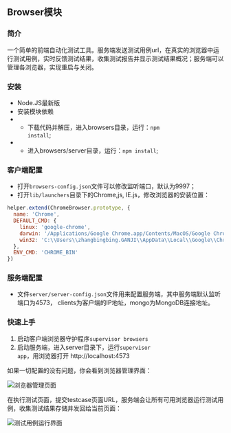 ## Browser模块
### 简介
一个简单的前端自动化测试工具。服务端发送测试用例url，在真实的浏览器中运行测试用例，实时反馈测试结果，收集测试报告并显示测试结果概况；服务端可以管理各浏览器，实现重启与关闭。

### 安装
* Node.JS最新版
* 安装模块依赖 
* * 下载代码并解压，进入browsers目录，运行：<code>npm install</code>;
* * 进入browsers/server目录，运行：<code>npm install</code>;

### 客户端配置
* 打开<code>browsers-config.json</code>文件可以修改监听端口，默认为9997；
* 打开<code>lib/launchers</code>目录下的Chrome,js, IE.js，修改浏览器的安装位置：

```javascript
helper.extend(ChromeBrowser.prototype, {
  name: 'Chrome',
  DEFAULT_CMD: {
    linux: 'google-chrome',
    darwin: '/Applications/Google Chrome.app/Contents/MacOS/Google Chrome',
    win32: 'C:\\Users\\zhangbingbing.GANJI\\AppData\\Local\\Google\\Chrome\\Application\\chrome.exe'
  },
  ENV_CMD: 'CHROME_BIN'
})
```
### 服务端配置
* 文件<code>server/server-config.json</code>文件用来配置服务端，其中服务端默认监听端口为4573， clients为客户端的IP地址，mongo为MongoDB连接地址。

### 快速上手
1. 启动客户端浏览器守护程序<code>supervisor browsers</code>
2. 启动服务端，进入server目录下，运行<code>supervisor app</code>，用浏览器打开 http://localhost:4573

如果一切配置的没有问题，你会看到浏览器管理界面：

![浏览器管理页面][1]

在执行测试页面，提交testcase页面URL，服务端会让所有可用浏览器运行测试用例，收集测试结果存储并发回给当前页面：

![测试用例运行界面][2]


  [1]: http://git.corp.ganji.com/zhangbingbing/browsers/raw/master/img/1.png
  [2]: http://git.corp.ganji.com/zhangbingbing/browsers/raw/master/img/2.png